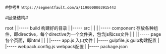 #参考#
`https://segmentfault.com/a/1190000003915443`

#目录结构#

root
  |
  |----- build 构建好的目录
  |
  |----- src
  |       |
  |       |----- component 存放各种组件，即directive，每个directive为一个文件夹，包含js和css文件
  |       |
  |       |----- page 各个页面，即html
  |       |
  |       |----- app.js 入口文件
  |
  |----- gulpfile.js gulp构建配置
  |
  |----- webpack.config.js webpack配置
  |
  |----- package.json